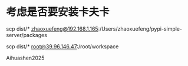 # 考虑是否要安装卡夫卡


scp dist/* zhaoxuefeng@192.168.1.165:/Users/zhaoxuefeng/pypi-simple-server/packages


scp dist/*  root@39.96.146.47:/root/workspace

Aihuashen2025